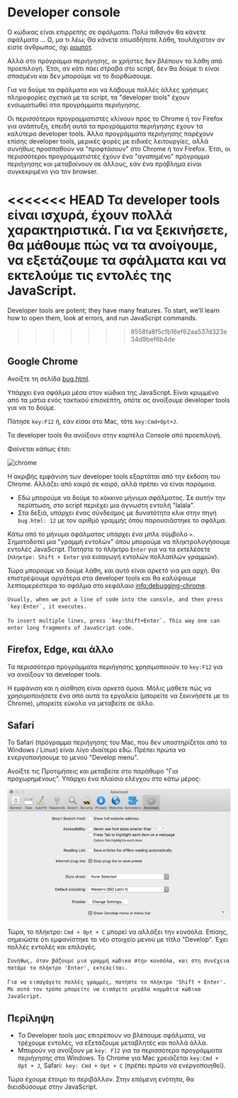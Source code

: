 # Developer console

Ο κώδικας είναι επιρρεπής σε σφάλματα. Πολύ πιθανόν θα κάνετε σφάλματα ... Ω, μα τι λέω;  Θα κάνετε οπωσδήποτε λάθη, τουλάχιστον αν είστε άνθρωπος, όχι [ρομπότ](https://en.wikipedia.org/wiki/Bender_(Futurama)).

Αλλά στο πρόγραμμα περιήγησης, οι χρήστες δεν βλέπουν τα λάθη από προεπιλογή. Έτσι, αν κάτι πάει στραβά στο script, δεν θα δούμε τι είναι σπασμένο και δεν μπορούμε να το διορθώσουμε.

Για να δούμε τα σφάλματα και να λάβουμε πολλές άλλες χρήσιμες πληροφορίες σχετικά με τα script, τα "developer tools" έχουν ενσωματωθεί στα προγράμματα περιήγησης.

Οι περισσότεροι προγραμματιστές κλίνουν προς το Chrome ή τον Firefox για ανάπτυξη, επειδή αυτά τα προγράμματα περιήγησης έχουν τα καλύτερα developer tools. Άλλα προγράμματα περιήγησης παρέχουν επίσης developer tools, μερικές φορές με ειδικές λειτουργίες, αλλά συνήθως προσπαθούν να  "προφτάσουν" στο Chrome ή τον Firefox. Έτσι, οι περισσότεροι προγραμματιστές έχουν ένα "αγαπημένο" πρόγραμμα περιήγησης και μεταβαίνουν σε άλλους, εάν ένα πρόβλημα είναι συγκεκριμένο για τον browser.

<<<<<<< HEAD
Τα developer tools είναι ισχυρά, έχουν πολλά χαρακτηριστικά. Για να ξεκινήσετε, θα μάθουμε πώς να τα ανοίγουμε, να εξετάζουμε τα σφάλματα και να εκτελούμε τις εντολές της JavaScript.
=======
Developer tools are potent; they have many features. To start, we'll learn how to open them, look at errors, and run JavaScript commands.
>>>>>>> 8558fa8f5cfb16ef62aa537d323e34d9bef6b4de

## Google Chrome

Ανοίξτε τη σελίδα [bug.html](bug.html).

Υπάρχει ένα σφάλμα μέσα στον κώδικα της JavaScript. Είναι κρυμμένο από τα μάτια ενός τακτικού επισκέπτη, οπότε ας ανοίξουμε developer tools για να το δούμε.

Πάτησε `key:F12` ή, εάν είσαι στο Mac, τότε `key:Cmd+Opt+J`.

Τα developer tools θα ανοίξουν στην καρτέλα Console από προεπιλογή.

Φαίνεται κάπως έτσι:

![chrome](chrome.png)

Η ακριβής εμφάνιση των develοper tools εξαρτάται από την έκδοση του Chrome. Αλλάζει από καιρό σε καιρό, αλλά πρέπει να είναι παρόμοια.

- Εδώ μπορούμε να δούμε το κόκκινο μήνυμα σφάλματος. Σε αυτήν την περίπτωση, στο script περιέχει μια άγνωστη εντολή "lalala".
- Στα δεξιά, υπάρχει ένας σύνδεσμος με δυνατότητα κλικ στην πηγή `bug.html: 12` με τον αριθμό γραμμής όπου παρουσιάστηκε το σφάλμα.

Κάτω από το μήνυμα σφάλματος υπάρχει ένα μπλε σύμβολο `>`. Σηματοδοτεί μια "γραμμή εντολών" όπου μπορούμε να πληκτρολογήσουμε εντολές JavaScript. Πατήστε το πλήκτρο `Enter` για να τα εκτελέσετε (`πλήκτρο: Shift + Enter` για εισαγωγή εντολών πολλαπλών γραμμών).

Τώρα μπορούμε να δούμε λάθη, και αυτό είναι αρκετό για μια αρχή. Θα επιστρέψουμε αργότερα στα developer tools και θα καλύψουμε λεπτομερέστερα το σφάλμα στο κεφάλαιο <info:debugging-chrome>.

```smart header="Multi-line input"
Usually, when we put a line of code into the console, and then press `key:Enter`, it executes.

To insert multiple lines, press `key:Shift+Enter`. This way one can enter long fragments of JavaScript code.
```

## Firefox, Edge, και άλλο

Τα περισσότερα προγράμματα περιήγησης χρησιμοποιούν το `key:F12` για να ανοίξουν τα developer tools.

Η εμφάνιση και η αίσθηση είναι αρκετά όμοια. Μόλις μάθετε πώς να χρησιμοποιήσετε ένα από αυτά τα εργαλεία (μπορείτε να ξεκινήσετε με το Chrome), μπορείτε εύκολα να μεταβείτε σε άλλο.

## Safari

Το Safari (πρόγραμμα περιήγησης του Mac, που δεν υποστηρίζεται από τα Windows / Linux) είναι λίγο ιδιαίτερο εδώ. Πρέπει πρώτα να ενεργοποιήσουμε το μενού "Develop menu".

Ανοίξτε τις Προτιμήσεις και μεταβείτε στο παράθυρο "Για προχωρημένους". Υπάρχει ένα πλαίσιο ελέγχου στο κάτω μέρος:

![safari](safari.png)

Τώρα, το πλήκτρο: `Cmd + Opt + C` μπορεί να αλλάξει την κονσόλα. Επίσης, σημειώστε ότι εμφανίστηκε το νέο στοιχείο μενού με τίτλο "Develop". Έχει πολλές εντολές και επιλογές.

```smart header="Multi-line input"
Συνήθως, όταν βάζουμε μια γραμμή κώδικα στην κονσόλα, και στη συνέχεια πατάμε το πλήκτρο 'Enter', εκτελείται. 

Για να εισαγάγετε πολλές γραμμές, πατήστε το πλήκτρο 'Shift + Enter'. Με αυτό τον τρόπο μπορείτε να εισάγετε μεγάλα κομμάτια κώδικα JavaScript.
```

## Περίληψη

- Τα Developer tools μας επιτρέπουν να βλέπουμε σφάλματα, να τρέχουμε εντολές, να εξετάζουμε μεταβλητές και πολλά άλλα.
- Μπορούν να ανοίξουν με `key: F12` για τα περισσότερα προγράμματα περιήγησης στα Windows. Το Chrome για Mac χρειάζεται `key:Cmd + Opt + J`, Safari:` key: Cmd + Opt + C` (πρέπει πρώτα να ενεργοποιηθεί).

Τώρα έχουμε έτοιμο το περιβάλλον. Στην επόμενη ενότητα, θα διεισδύσουμε στην JavaScript.
